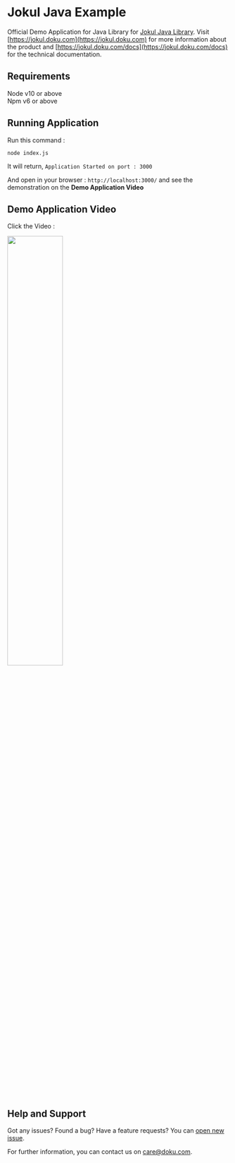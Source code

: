 # Jokul Java Example

Official Demo Application for Java Library for [Jokul Java Library](https://github.com/PTNUSASATUINTIARTHA-DOKU/jokul-java-library). Visit [https://jokul.doku.com](https://jokul.doku.com) for more information about the product and [https://jokul.doku.com/docs](https://jokul.doku.com/docs) for the technical documentation.

## Requirements

Node v10 or above<br />
Npm v6 or above

## Running Application

Run this command :
```
node index.js 
```
It will return, `Application Started on port : 3000`

And open in your browser : `http://localhost:3000/` and see the demonstration on the <strong>Demo Application Video</strong>

## Demo Application Video
Click the Video : <br />

[<img src="https://img.youtube.com/vi/FX0bcR-RN6Q/hqdefault.jpg" width="50%">](https://youtu.be/FX0bcR-RN6Q)


## Help and Support

Got any issues? Found a bug? Have a feature requests? You can [open new issue](https://github.com/PTNUSASATUINTIARTHA-DOKU/jokul-nodejs-example/issues/new).

For further information, you can contact us on [care@doku.com](mailto:care@doku.com).
